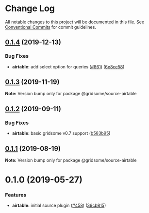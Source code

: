 # Change Log

All notable changes to this project will be documented in this file.
See [Conventional Commits](https://conventionalcommits.org) for commit guidelines.

## [0.1.4](https://github.com/gridsome/gridsome/tree/master/packages/source-airtable/compare/@gridsome/source-airtable@0.1.3...@gridsome/source-airtable@0.1.4) (2019-12-13)


### Bug Fixes

* **airtable:** add select option for queries ([#861](https://github.com/gridsome/gridsome/tree/master/packages/source-airtable/issues/861)) ([6e8ce58](https://github.com/gridsome/gridsome/tree/master/packages/source-airtable/commit/6e8ce58560d7e7ae1d2c4b18ef44b0946fe0bedf))





## [0.1.3](https://github.com/gridsome/gridsome/tree/master/packages/source-airtable/compare/@gridsome/source-airtable@0.1.2...@gridsome/source-airtable@0.1.3) (2019-11-19)

**Note:** Version bump only for package @gridsome/source-airtable





## [0.1.2](https://github.com/gridsome/gridsome/tree/master/packages/source-airtable/compare/@gridsome/source-airtable@0.1.1...@gridsome/source-airtable@0.1.2) (2019-09-11)


### Bug Fixes

* **airtable:** basic gridsome v0.7 support ([b583b95](https://github.com/gridsome/gridsome/tree/master/packages/source-airtable/commit/b583b95))





## [0.1.1](https://github.com/gridsome/gridsome/tree/master/packages/source-airtable/compare/@gridsome/source-airtable@0.1.0...@gridsome/source-airtable@0.1.1) (2019-08-19)

**Note:** Version bump only for package @gridsome/source-airtable





# 0.1.0 (2019-05-27)


### Features

* **airtable:** initial source plugin ([#458](https://github.com/gridsome/gridsome/tree/master/packages/source-airtable/issues/458)) ([39cb815](https://github.com/gridsome/gridsome/tree/master/packages/source-airtable/commit/39cb815))
